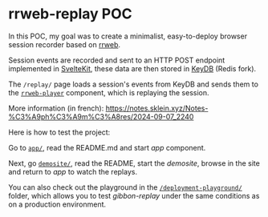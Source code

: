 # rrweb-replay POC

In this POC, my goal was to create a minimalist, easy-to-deploy browser session recorder based on [rrweb](https://github.com/rrweb-io/rrweb/).

Session events are recorded and sent to an HTTP POST endpoint implemented in [SvelteKit](https://kit.svelte.dev/), these data are then stored in [KeyDB](https://github.com/Snapchat/KeyDB) (Redis fork).

The `/replay/` page loads a session's events from KeyDB and sends them to the [`rrweb-player`](https://github.com/rrweb-io/rrweb/tree/master/packages/rrweb-player/) component, which is replaying the session.

More information (in french): https://notes.sklein.xyz/Notes-%C3%A9ph%C3%A9m%C3%A8res/2024-09-07_2240

Here is how to test the project:

Go to [`app/`](app/), read the README.md and start *app* component.

Next, go [`demosite/`](demosite/), read the README, start the *demosite*, browse in the site and return to *app* to watch the replays.

You can also check out the playground in the [`/deployment-playground/`](./deployment-playground/) folder, which allows you to test *gibbon-replay* under the same conditions as on a production environment.
